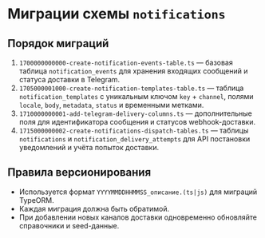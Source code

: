 # Миграции схемы `notifications`

## Порядок миграций

1. `1700000000000-create-notification-events-table.ts` — базовая таблица `notification_events` для хранения входящих сообщений и статуса доставки в Telegram.
2. `1705000001000-create-notification-templates-table.ts` — таблица `notification_templates` с уникальным ключом `key` + `channel`, полями `locale`, `body`, `metadata`, `status` и временными метками.
2. `1710000000001-add-telegram-delivery-columns.ts` — дополнительные поля для идентификатора сообщения и статусов webhook-доставки.
3. `1715000000002-create-notifications-dispatch-tables.ts` — таблицы `notifications` и `notification_delivery_attempts` для API постановки уведомлений и учёта попыток доставки.

## Правила версионирования

* Используется формат `YYYYMMDDHHMMSS_описание.(ts|js)` для миграций TypeORM.
* Каждая миграция должна быть обратимой.
* При добавлении новых каналов доставки одновременно обновляйте справочники и seed-данные.
